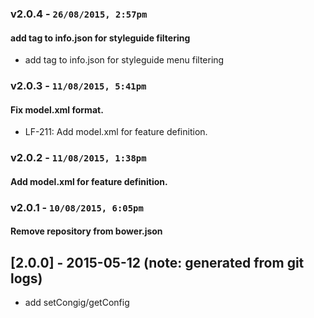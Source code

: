 ### v2.0.4 - `26/08/2015, 2:57pm`
#### add tag to info.json for styleguide filtering  
* add tag to info.json for styleguide menu filtering  


### v2.0.3 - `11/08/2015, 5:41pm`
#### Fix model.xml format.  
* LF-211: Add model.xml for feature definition.  


### v2.0.2 - `11/08/2015, 1:38pm`
#### Add model.xml for feature definition.  


### v2.0.1 - `10/08/2015, 6:05pm`
#### Remove repository from bower.json  


## [2.0.0] - 2015-05-12 (note: generated from git logs)

 - add setCongig/getConfig
